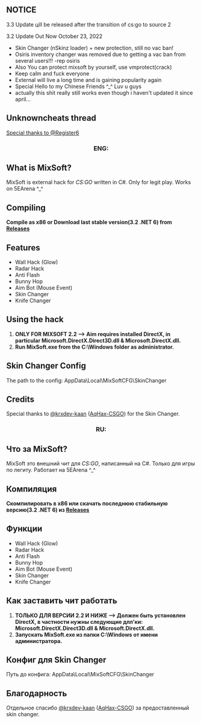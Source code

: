 ## NOTICE
3.3 Update цill be released after the transition of cs:go to source 2

3.2 Update Out Now October 23, 2022

- Skin Changer (nSkinz loader) + new protection, still no vac ban!
- Osiris inventory changer was removed due to getting a vac ban from several users!!! -rep osiris
- Also You can protect mixsoft by yourself, use vmprotect(crack)
- Keep calm and fuck everyone
- External will live a long time and is gaining popularity again
- Special Hello to my Chinese Friends ^_^ Luv u guys
- actually this shit really still works even though i haven't updated it since april...

## Unknowncheats thread
[Special thanks to @Register6](https://www.unknowncheats.me/forum/counterstrike-global-offensive/484530-favorite-external-legit-cheat.html#post3337328)

<h3 align="center">ENG:</h3>

## What is MixSoft?

MixSoft is external hack for *CS:GO* written in C#. Only for legit play. Works on 5EArena ^_^


## Compiling

**Compile as x86 or Download last stable version(3.2 .NET 6) from [Releases](https://github.com/EugeneSunrise/MixSoft/releases/download/3.2/MixSoft.rar)**


## Features

- Wall Hack (Glow)
- Radar Hack
- Anti Flash
- Bunny Hop
- Aim Bot (Mouse Event)
- Skin Changer
- Knife Changer


## Using the hack

1. **ONLY FOR MIXSOFT 2.2 --> Aim requires installed DirectX, in particular Microsoft.DirectX.Direct3D.dll & Microsoft.DirectX.dll.**
2. **Run MixSoft.exe from the C:\Windows folder as administrator.**


## Skin Changer Config

The path to the config: AppData\Local\MixSoftCFG\SkinChanger


## Credits
Special thanks to [@krxdev-kaan](https://github.com/krxdev-kaan) ([AqHax-CSGO](https://github.com/krxdev-kaan/AqHax-CSGO)) for the Skin Changer.


<h3 align="center">RU:</h3>

## Что за MixSoft? 

MixSoft это внешний чит для *CS:GO*, написанный на C#. Только для игры по легиту. Работает на 5EArena ^_^


## Компиляция

**Скомпилировать в x86 или скачать последнюю стабильную версию(3.2 .NET 6) из [Releases](https://github.com/EugeneSunrise/MixSoft/releases/download/3.2/MixSoft.rar)**


## Функции

- Wall Hack (Glow)
- Radar Hack
- Anti Flash
- Bunny Hop
- Aim Bot (Mouse Event)
- Skin Changer
- Knife Changer


## Как заставить чит работать

1. **ТОЛЬКО ДЛЯ ВЕРСИИ 2.2 И НИЖЕ --> Должен быть установлен DirectX, в частности нужны следующие длл'ки: Microsoft.DirectX.Direct3D.dll & Microsoft.DirectX.dll.**
2. **Запускать MixSoft.exe из папки C:\Windows от имени администратора.**


## Конфиг для Skin Changer

Путь до конфига: AppData\Local\MixSoftCFG\SkinChanger


## Благодарность
Отдельное спасибо [@krxdev-kaan](https://github.com/krxdev-kaan) ([AqHax-CSGO](https://github.com/krxdev-kaan/AqHax-CSGO)) за предоставленный skin changer.
